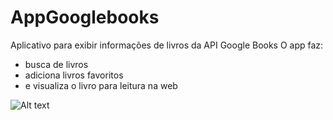 # AppGooglebooks
<p align="justify">
Aplicativo para exibir informações de livros da API Google Books
O app faz:
<ul>
<li>busca de livros</li>
<li>adiciona livros favoritos</li>
<li>e visualiza o livro para leitura na web</li>
</ul>

![Alt text](https://github.com/jkalebe/jkalebe.github.io/blob/master/src/assets/AppBookLivros.gif?raw=true)
</p>
